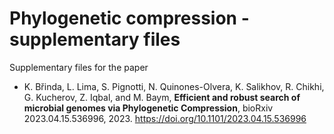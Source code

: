 # Phylogenetic compression - supplementary files

Supplementary files for the paper

* K. Břinda, L. Lima, S. Pignotti, N. Quinones-Olvera, K. Salikhov, R. Chikhi, G. Kucherov, Z. Iqbal, and M. Baym, **Efficient and robust search of microbial genomes via Phylogenetic Compression**, bioRxiv 2023.04.15.536996, 2023. https://doi.org/10.1101/2023.04.15.536996
